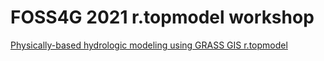 # FOSS4G 2021 r.topmodel workshop

[Physically-based hydrologic modeling using GRASS GIS r.topmodel](https://callforpapers.2021.foss4g.org/foss4g-2021-workshop/talk/7GJNMW/)
